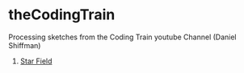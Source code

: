 # theCodingTrain
Processing sketches from the Coding Train youtube Channel (Daniel Shiffman)
 
1. [Star Field](https://github.com/nicolasrivollet/theCodingTrain/tree/master/StarField)
